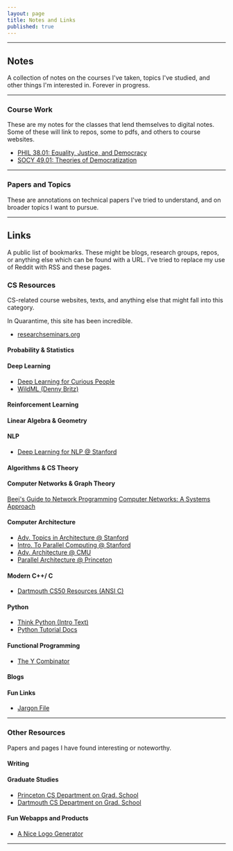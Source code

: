 ```yaml
---
layout: page
title: Notes and Links
published: true
---
```


--------------------------------------------------------------------------------


## Notes

A collection of notes on the courses I've taken, topics I've studied, and other things I'm interested in. Forever in progress.

--------------------------------------------------------------------------------
### Course Work
These are my notes for the classes that lend themselves to digital notes. Some of these will link to repos, some to pdfs, and others to course websites.


- [PHIL 38.01: Equality, Justice, and Democracy](https://vivekhaz.github.io/PHIL38/)
- [SOCY 49.01: Theories of Democratization](https://vivekhaz.github.io/SOCY49/)


--------------------------------------------------------------------------------
### Papers and Topics
These are annotations on technical papers I've tried to understand, and on broader topics I want to pursue.

--------------------------------------------------------------------------------
## Links

A public list of bookmarks. These might be blogs, research groups, repos, or anything else which can be found with a URL. I've tried to replace my use of Reddit with RSS and these pages.

### CS Resources
CS-related course websites, texts, and anything else that might fall into this category.

In Quarantime, this site has been incredible.
- [researchseminars.org](https://researchseminars.org)

#### Probability & Statistics

#### Deep Learning

- [Deep Learning for Curious People](https://lilianweng.github.io/lil-log/2017/06/21/an-overview-of-deep-learning.html)
- [WildML (Denny Britz)](http://www.wildml.com)

#### Reinforcement Learning

#### Linear Algebra & Geometry

#### NLP

- [Deep Learning for NLP @ Stanford](http://cs224d.stanford.edu/syllabus.html)


#### Algorithms & CS Theory


#### Computer Networks & Graph Theory

[Beej's Guide to Network Programming](https://beej.us/guide/bgnet/html/)
[Computer Networks: A Systems Approach](https://book.systemsapproach.org/)

#### Computer Architecture

- [Adv. Topics in Architecture @ Stanford](http://web.stanford.edu/class/ee392c/info.html)
- [Intro. To Parallel Computing @ Stanford](https://ericdarve.github.io)
- [Adv. Architecture @ CMU](http://course.ece.cmu.edu/~ece742/F18/readingschedule.html)
- [Parallel Architecture @ Princeton](https://www.cs.princeton.edu/courses/archive/spr07/cos598A/)

#### Modern C++/ C

- [Dartmouth CS50 Resources (ANSI C)](https://www.cs.dartmouth.edu/~campbell/cs50/resources.html)

#### Python

- [Think Python (Intro Text)](https://greenteapress.com/wp/think-python-2e/)
- [Python Tutorial Docs](https://docs.python.org/3/tutorial/index.html)

#### Functional Programming

- [The Y Combinator]()

#### Blogs



#### Fun Links

- [Jargon File](http://jargon-file.org)

--------------------------------------------------------------------------------
### Other Resources
Papers and pages I have found interesting or noteworthy.

#### Writing

#### Graduate Studies

- [Princeton CS Department on Grad. School](https://www.cs.princeton.edu/academics/ugradpgm/gsg)
- [Dartmouth CS Department on Grad. School]()

#### Fun Webapps and Products

- [A Nice Logo Generator](https://mybrandnewlogo.com/)
--------------------------------------------------------------------------------
